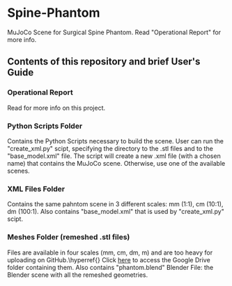 # Spine-Phantom
MuJoCo Scene for Surgical Spine Phantom. Read "Operational Report" for more info.
## Contents of this repository and brief User's Guide
### Operational Report
Read for more info on this project.
### Python Scripts Folder
Contains the Python Scripts necessary to build the scene. User can run the "create_xml.py" scipt, specifying the directory to the .stl files and to the "base_model.xml" file. The script will create a new .xml file (with a chosen name) that contains the MuJoCo scene. Otherwise, use one of the available scenes.
### XML Files Folder
Contains the same pahntom scene in 3 different scales: mm (1:1), cm (10:1), dm (100:1). Also contains "base_model.xml" that is used by "create_xml.py" scipt.

### Meshes Folder  (remeshed .stl files)
Files are available in four scales (mm, cm, dm, m) and are too heavy for uploading on GitHub.\hyperref{} Click [here](https://drive.google.com/drive/folders/1_14Bji2TzGfnqww6hvkoo7rMVDzPE0qM?usp=drive_link)  to access the Google Drive folder containing them.
Also contains "phantom.blend" Blender File: the Blender scene with all the remeshed geometries. 

